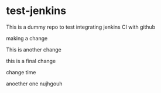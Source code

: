 # test-jenkins

This is a dummy repo to test integrating jenkins CI with github

making a change

This is another change

this is a final change

change time 

anoether one
nujhgouh 
